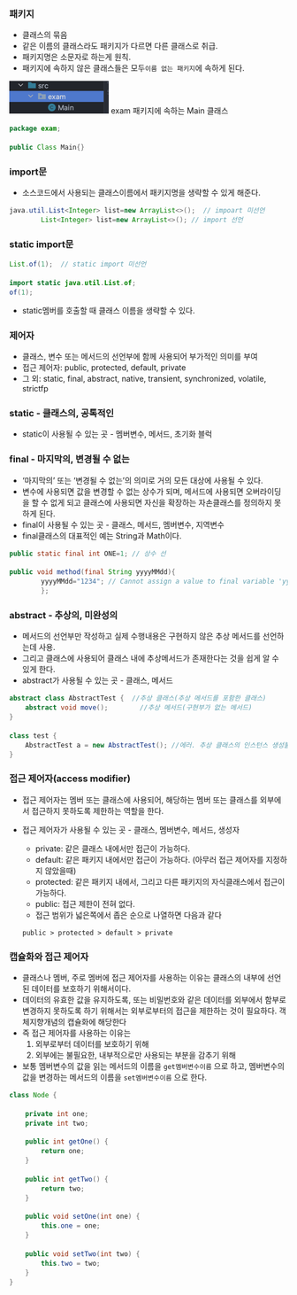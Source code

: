 ### **패키지**

- 클래스의 묶음
- 같은 이름의 클래스라도 패키지가 다르면 다른 클래스로 취급.
- 패키지명은 소문자로 하는게 원칙.
- 패키지에 속하지 않은 클래스들은 모두`이름 없는 패키지`에 속하게 된다.

![img.png](img.png)
exam 패키지에 속하는 Main 클래스

```java
package exam;

public Class Main{}
```

### import문

- 소스코드에서 사용되는 클래스이름에서 패키지명을 생략할 수 있게 해준다.

```java
java.util.List<Integer> list=new ArrayList<>();  // impoart 미선언
        List<Integer> list=new ArrayList<>(); // import 선언
```

### static import문

```java
List.of(1);  // static import 미선언

import static java.util.List.of;
of(1);
```

- static멤버를 호출할 때 클래스 이름을 생략할 수 있다.

### 제어자

- 클래스, 변수 또는 메서드의 선언부에 함께 사용되어 부가적인 의미를 부여
- 접근 제어자: public, protected, default, private
- 그 외: static, final, abstract, native, transient, synchronized, volatile, strictfp

### static - 클래스의, 공톡적인

- static이 사용될 수 있는 곳 - 멤버변수, 메서드, 초기화 블럭

### final - 마지막의, 변경될 수 없는

- ‘마지막의’ 또는 ‘변경될 수 없는’의 의미로 거의 모든 대상에 사용될 수 있다.
- 변수에 사용되면 값을 변경할 수 없는 상수가 되며, 메서드에 사용되면 오버라이딩을 할 수 없게 되고 클래스에 사용되면 자신을 확장하는 자손클래스를 정의하지 못하게 된다.
- final이 사용될 수 있는 곳 - 클래스, 메서드, 멤버변수, 지역변수
- final클래스의 대표적인 예는 String과 Math이다.

```java
public static final int ONE=1; // 상수 선

public void method(final String yyyyMMdd){
        yyyyMMdd="1234"; // Cannot assign a value to final variable 'yyyyMMdd' 에러 발생
        };
```

### abstract - 추상의, 미완성의

- 메서드의 선언부만 작성하고 실제 수행내용은 구현하지 않은 추상 메서드를 선언하는데 사용.
- 그리고 클래스에 사용되어 클래스 내에 추상메서드가 존재한다는 것을 쉽게 알 수 있게 한다.
- abstract가 사용될 수 있는 곳 - 클래스, 메서드

```java
abstract class AbstractTest {  //추상 클래스(추상 메서드를 포함한 클래스)
    abstract void move();        //추상 메서드(구현부가 없는 메서드)
}

class test {
    AbstractTest a = new AbstractTest(); //에러. 추상 클래스의 인스턴스 생성불가
}
```

### 접근 제어자(access modifier)

- 접근 제어자는 멤버 또는 클래스에 사용되어, 해당하는 멤버 또는 클래스를 외부에서 접근하지 못하도록 제한하는 역할을 한다.
- 접근 제어자가 사용될 수 있는 곳 - 클래스, 멤버변수, 메서드, 생성자
    - private: 같은 클래스 내에서만 접근이 가능하다.
    - default: 같은 패키지 내에서만 접근이 가능하다. (아무러 접근 제어자를 지정하지 않았을때)
    - protected: 같은 패키지 내에서, 그리고 다른 패키지의 자식클래스에서 접근이 가능하다.
    - public: 접근 제한이 전혀 없다.
    - 접근 범위가 넓은쪽에서 좁은 순으로 나열하면 다음과 같다

    ```
    public > protected > default > private
    ```

### 캡슐화와 접근 제어자

- 클래스나 멤버, 주로 멤버에 접근 제어자를 사용하는 이유는 클래스의 내부에 선언된 데이터를 보호하기 위해서이다.
- 데이터의 유효한 값을 유지하도록, 또는 비밀번호와 같은 데이터를 외부에서 함부로 변경하지 못하도록 하기 위해서는 외부로부터의 접근을 제한하는 것이 필요하다. 객체지향개념의 캡슐화에 해당한다
- 즉 접근 제어자를 사용하는 이유는
    1. 외부로부터 데이터를 보호하기 위해
    2. 외부에는 불필요한, 내부적으로만 사용되는 부분을 감추기 위해
- 보통 멤버변수의 값을 읽는 메서드의 이름을 `get멤버변수이름` 으로 하고, 멤버변수의 값을 변경하는 메서드의 이름을 `set멤버변수이름` 으로 한다.

```java
class Node {

    private int one;
    private int two;

    public int getOne() {
        return one;
    }

    public int getTwo() {
        return two;
    }

    public void setOne(int one) {
        this.one = one;
    }

    public void setTwo(int two) {
        this.two = two;
    }
}
```
